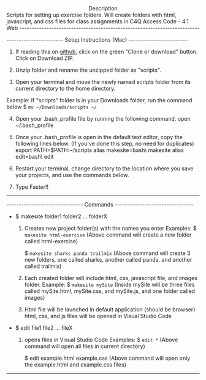 <center>Description</center>  
Scripts for setting up exercise folders. Will create folders with 
html, javascript, and css files for class assignments in 
C4Q Access Code - 4.1 Web
-------------------------------------------------------------------------

----------------------- Setup Instructions (Mac) ------------------------ 
1. If reading this on [github](https://github.com/Acostill/scripts), click on
the green "Clone or download" button.
Click on Download ZIP.

2. Unzip folder and rename the unzipped folder as "scripts".

3. Open your terminal and move the newly named scripts folder from 
its current directory to the home directory.

Example: If "scripts" folder is in your Downloads folder, 
run the command below
$ ```mv ~/Downloads/scripts ~/```

4. Open your .bash_profile file by running the following command.
open ~/.bash_profile

5. Once your .bash_profile is open in the default text editor, copy the 
following lines below. (If you've done this step, no need for duplicates)
export PATH=$PATH:~/scripts
alias makesite=bash\ makesite
alias edit=bash\ edit

6. Restart your terminal, change directory to the location where you save
your projects, and use the commands below.

7. Type Faster!!
-------------------------------------------------------------------------

------------------------------- Commands -------------------------------- 
* $ makesite folder1 folder2 ... folderX
    1. Creates new project folder(s) with the names you enter
    Examples: 
        $ ```makesite html-exercise```
        (Above command will create a 
        new folder called html-exercise)
        
        $ ```makesite sharks panda trailmix```
        (Above command will create 3 new folders, one called 
        sharks, another called panda, and another called trailmix)

    2. Each created folder will include html, css, javascript file,
       and images folder.
    Example:
        $ ```makesite mySite```
        (Inside mySite will be three files called mySite.html, 
        mySite.css, and mySite.js, and one folder called images)

    3. Html file will be launched in default application (should be browser)
    html, css, and js files will be opened in Visual Studio Code

* $ edit file1 file2 ... fileX
    1. opens files in Visual Studio Code
    Examples:
        $ ```edit *```
        (Above command will open all files in current directory)

        $ edit example.html example.css
        (Above command will open only the 
        example.html and example.css files)
-------------------------------------------------------------------------
